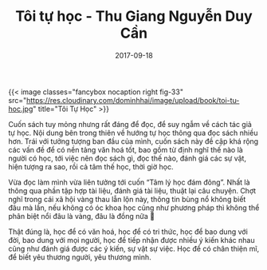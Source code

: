 ﻿---
title: "Tôi tự học - Thu Giang Nguyễn Duy Cần"
slug: toi-tu-hoc-nguyen-duy-can
date: 2017-09-18
categories:
- Sách
- Kĩ Năng
tags:
- Kĩ Năng
- Cách học
- Nguyễn Duy Cần
keywords:
- Kĩ Năng
- Cách học
- Nguyễn Duy Cần
autoThumbnailImage: true
thumbnailImagePosition: left
thumbnailImage: https://res.cloudinary.com/dominhhai/image/upload/book/toi-tu-hoc.jpg
metaAlignment: center
---

{{< image classes="fancybox nocaption right fig-33" src="https://res.cloudinary.com/dominhhai/image/upload/book/toi-tu-hoc.jpg" title="Tôi Tự Học" >}}

Cuốn sách tuy mỏng nhưng rất đáng để đọc, để suy ngẫm về cách tác giả tự học.
Nội dung bên trong thiên về hướng tự học thông qua đọc sách nhiều hơn.
Trái với tưởng tượng ban đầu của mình, cuốn sách này đề cập khá rộng các vấn đề để có nền tảng văn hoá tốt,
bao gồm từ định nghĩ thế nào là người có học, tới việc nên đọc sách gì, đọc thế nào,
đánh giá các sự vật, hiện tượng ra sao, rồi cả tâm thế học, thời giờ học.

Vừa đọc làm mình vừa liên tưởng tới cuốn “Tâm lý học đám đông”.
Nhất là thông qua phần tập hợp tài liệu, đánh giá tài liệu, thuật lại câu chuyện.
Chợt nghĩ trong cái xã hội vàng thau lẫn lộn này,
thông tin bùng nổ không biết đâu mà lần,
nếu không có óc khoa học cũng như phương pháp thì không thể phân biệt nổi đâu là vàng, đâu là đồng nữa 🙂

Thật đúng là, học để có văn hoá, học để có tri thức, học để bao dung với đời,
bao dung với mọi người, học để tiếp nhận được nhiều ý kiến khác nhau cũng như đánh giá được các ý kiến,
sự vật sự việc.
Học để có chân thiện mĩ, để biết yêu thương người, yêu thương mình.
